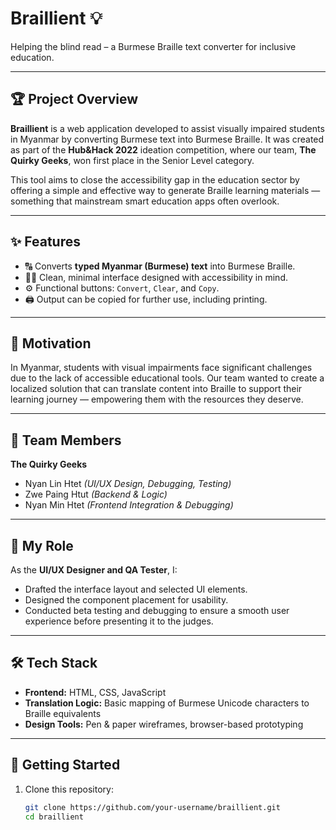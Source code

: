 # Braillient 💡
Helping the blind read – a Burmese Braille text converter for inclusive education.

---

## 🏆 Project Overview
**Braillient** is a web application developed to assist visually impaired students in Myanmar by converting Burmese text into Burmese Braille. It was created as part of the **Hub&Hack 2022** ideation competition, where our team, **The Quirky Geeks**, won first place in the Senior Level category.

This tool aims to close the accessibility gap in the education sector by offering a simple and effective way to generate Braille learning materials — something that mainstream smart education apps often overlook.

---

## ✨ Features
- 🔠 Converts **typed Myanmar (Burmese) text** into Burmese Braille.
- 🧑‍💻 Clean, minimal interface designed with accessibility in mind.
- ⚙️ Functional buttons: `Convert`, `Clear`, and `Copy`.
- 🖨️ Output can be copied for further use, including printing.

---

## 📌 Motivation
In Myanmar, students with visual impairments face significant challenges due to the lack of accessible educational tools. Our team wanted to create a localized solution that can translate content into Braille to support their learning journey — empowering them with the resources they deserve.

---

## 👥 Team Members
**The Quirky Geeks**  
- Nyan Lin Htet *(UI/UX Design, Debugging, Testing)*  
- Zwe Paing Htut *(Backend & Logic)*  
- Nyan Min Htet *(Frontend Integration & Debugging)*

---

## 🎨 My Role
As the **UI/UX Designer and QA Tester**, I:
- Drafted the interface layout and selected UI elements.
- Designed the component placement for usability.
- Conducted beta testing and debugging to ensure a smooth user experience before presenting it to the judges.

---

## 🛠️ Tech Stack
- **Frontend:** HTML, CSS, JavaScript
- **Translation Logic:** Basic mapping of Burmese Unicode characters to Braille equivalents
- **Design Tools:** Pen & paper wireframes, browser-based prototyping

---

## 🚀 Getting Started
1. Clone this repository:

   ```bash
   git clone https://github.com/your-username/braillient.git
   cd braillient
